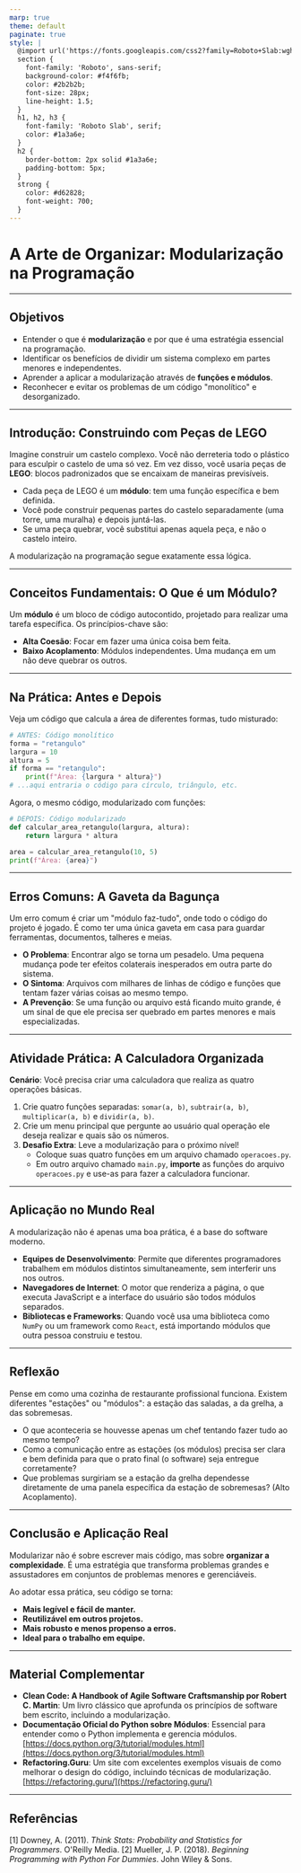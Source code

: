 ```yaml
---
marp: true
theme: default
paginate: true
style: |
  @import url('https://fonts.googleapis.com/css2?family=Roboto+Slab:wght@400;700&family=Roboto:ital,wght@0,400;0,700;1,400&display=swap');
  section {
    font-family: 'Roboto', sans-serif;
    background-color: #f4f6fb;
    color: #2b2b2b;
    font-size: 28px;
    line-height: 1.5;
  }
  h1, h2, h3 {
    font-family: 'Roboto Slab', serif;
    color: #1a3a6e;
  }
  h2 {
    border-bottom: 2px solid #1a3a6e;
    padding-bottom: 5px;
  }
  strong {
    color: #d62828;
    font-weight: 700;
  }
---
```


# A Arte de Organizar: Modularização na Programação

---

## Objetivos

* Entender o que é **modularização** e por que é uma estratégia essencial na programação.
* Identificar os benefícios de dividir um sistema complexo em partes menores e independentes.
* Aprender a aplicar a modularização através de **funções e módulos**.
* Reconhecer e evitar os problemas de um código "monolítico" e desorganizado.

---

## Introdução: Construindo com Peças de LEGO

Imagine construir um castelo complexo. Você não derreteria todo o plástico para esculpir o castelo de uma só vez. Em vez disso, você usaria peças de **LEGO**: blocos padronizados que se encaixam de maneiras previsíveis.

* Cada peça de LEGO é um **módulo**: tem uma função específica e bem definida.
* Você pode construir pequenas partes do castelo separadamente (uma torre, uma muralha) e depois juntá-las.
* Se uma peça quebrar, você substitui apenas aquela peça, e não o castelo inteiro.

A modularização na programação segue exatamente essa lógica.

---

## Conceitos Fundamentais: O Que é um Módulo?

Um **módulo** é um bloco de código autocontido, projetado para realizar uma tarefa específica. Os princípios-chave são:
* **Alta Coesão**: Focar em fazer uma única coisa bem feita.
* **Baixo Acoplamento**: Módulos independentes. Uma mudança em um não deve quebrar os outros.




---

## Na Prática: Antes e Depois

Veja um código que calcula a área de diferentes formas, tudo misturado:

```python
# ANTES: Código monolítico
forma = "retangulo"
largura = 10
altura = 5
if forma == "retangulo":
    print(f"Área: {largura * altura}")
# ...aqui entraria o código para círculo, triângulo, etc.
```

Agora, o mesmo código, modularizado com funções:

```python
# DEPOIS: Código modularizado
def calcular_area_retangulo(largura, altura):
    return largura * altura

area = calcular_area_retangulo(10, 5)
print(f"Área: {area}")
```

---

## Erros Comuns: A Gaveta da Bagunça

Um erro comum é criar um "módulo faz-tudo", onde todo o código do projeto é jogado. É como ter uma única gaveta em casa para guardar ferramentas, documentos, talheres e meias.

* **O Problema**: Encontrar algo se torna um pesadelo. Uma pequena mudança pode ter efeitos colaterais inesperados em outra parte do sistema.
* **O Sintoma**: Arquivos com milhares de linhas de código e funções que tentam fazer várias coisas ao mesmo tempo.
* **A Prevenção**: Se uma função ou arquivo está ficando muito grande, é um sinal de que ele precisa ser quebrado em partes menores e mais especializadas.

---

## Atividade Prática: A Calculadora Organizada

**Cenário**: Você precisa criar uma calculadora que realiza as quatro operações básicas.

1.  Crie quatro funções separadas: `somar(a, b)`, `subtrair(a, b)`, `multiplicar(a, b)` e `dividir(a, b)`.
2.  Crie um menu principal que pergunte ao usuário qual operação ele deseja realizar e quais são os números.
3.  **Desafio Extra**: Leve a modularização para o próximo nível!
    * Coloque suas quatro funções em um arquivo chamado `operacoes.py`.
    * Em outro arquivo chamado `main.py`, **importe** as funções do arquivo `operacoes.py` e use-as para fazer a calculadora funcionar.

---

## Aplicação no Mundo Real

A modularização não é apenas uma boa prática, é a base do software moderno.

* **Equipes de Desenvolvimento**: Permite que diferentes programadores trabalhem em módulos distintos simultaneamente, sem interferir uns nos outros.
* **Navegadores de Internet**: O motor que renderiza a página, o que executa JavaScript e a interface do usuário são todos módulos separados.
* **Bibliotecas e Frameworks**: Quando você usa uma biblioteca como `NumPy` ou um framework como `React`, está importando módulos que outra pessoa construiu e testou.

---

## Reflexão

Pense em como uma cozinha de restaurante profissional funciona. Existem diferentes "estações" ou "módulos": a estação das saladas, a da grelha, a das sobremesas.

* O que aconteceria se houvesse apenas um chef tentando fazer tudo ao mesmo tempo?
* Como a comunicação entre as estações (os módulos) precisa ser clara e bem definida para que o prato final (o software) seja entregue corretamente?
* Que problemas surgiriam se a estação da grelha dependesse diretamente de uma panela específica da estação de sobremesas? (Alto Acoplamento).

---

## Conclusão e Aplicação Real

Modularizar não é sobre escrever mais código, mas sobre **organizar a complexidade**. É uma estratégia que transforma problemas grandes e assustadores em conjuntos de problemas menores e gerenciáveis.

Ao adotar essa prática, seu código se torna:
* **Mais legível e fácil de manter.**
* **Reutilizável em outros projetos.**
* **Mais robusto e menos propenso a erros.**
* **Ideal para o trabalho em equipe.**

---

## Material Complementar

* **Clean Code: A Handbook of Agile Software Craftsmanship por Robert C. Martin**: Um livro clássico que aprofunda os princípios de software bem escrito, incluindo a modularização.
* **Documentação Oficial do Python sobre Módulos**: Essencial para entender como o Python implementa e gerencia módulos. [https://docs.python.org/3/tutorial/modules.html](https://docs.python.org/3/tutorial/modules.html)
* **Refactoring.Guru**: Um site com excelentes exemplos visuais de como melhorar o design do código, incluindo técnicas de modularização. [https://refactoring.guru/](https://refactoring.guru/)

---

## Referências

[1] Downey, A. (2011). *Think Stats: Probability and Statistics for Programmers*. O'Reilly Media.
[2] Mueller, J. P. (2018). *Beginning Programming with Python For Dummies*. John Wiley & Sons.